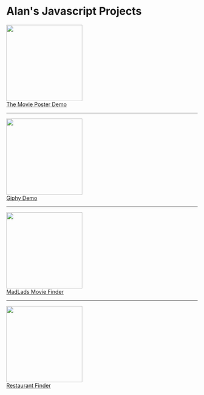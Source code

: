 # Alan's Javascript Projects

<div>
  <a href="https://alanv73.github.io/movieposter/">
    <img src="https://alanv73.github.io/img/movie_poster.png" width="200"><br />
    The Movie Poster Demo
  </a>
</div>
<hr/>
<div>
  <a href="https://alanv73.github.io/giphy/">
    <img src="https://alanv73.github.io/img/jsGiphy.png" width="200"><br />
    Giphy Demo
  </a>
</div>
<hr/>
<div>
  <a href="https://alanv73.github.io/MadLads/">
    <img src="https://alanv73.github.io/img/madladmovie.png" width="200"><br />
    MadLads Movie Finder
  </a>
<div>
<hr/>
<div>
  <a href="https://alanv73.github.io/zomato/">
    <img src="https://alanv73.github.io/img/zomato.png" width="200" target="_blank"><br />
    Restaurant Finder
  </a>
<div>
